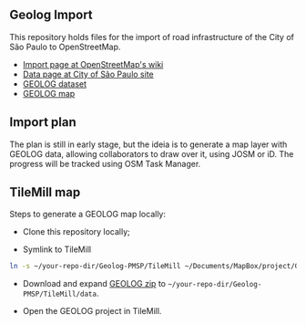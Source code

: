 ## Geolog Import

This repository holds files for the import of road infrastructure of the City of São Paulo to OpenStreetMap.

* [Import page at OpenStreetMap's wiki](https://wiki.openstreetmap.org/wiki/Geolog_PMSP_Import)
* [Data page at City of São Paulo site](http://www.prefeitura.sp.gov.br/cidade/secretarias/desenvolvimento_urbano/dados_estatisticos/index.php?p=160798)
* [GEOLOG dataset](http://www.prefeitura.sp.gov.br/cidade/secretarias/upload/desenvolvimento_urbano/dados_estatisticos/arquivos/20131203_geolog.zip)
* [GEOLOG map](https://api.tiles.mapbox.com/v4/mapaslivres.hnhcwhfr/page.html?access_token=pk.eyJ1IjoibWFwYXNsaXZyZXMiLCJhIjoidmVxbkRhRSJ9.fe8NAiiw9ACGjVgGgowbgg)


## Import plan

The plan is still in early stage, but the ideia is to generate a map layer with GEOLOG data, allowing collaborators to draw over it, using JOSM or iD. The progress will be tracked using OSM Task Manager.

## TileMill map

Steps to generate a GEOLOG map locally:

* Clone this repository locally;

* Symlink to TileMill 

```bash
ln -s ~/your-repo-dir/Geolog-PMSP/TileMill ~/Documents/MapBox/project/Geolog-PMSP
```

* Download and expand [GEOLOG zip](http://www.prefeitura.sp.gov.br/cidade/secretarias/upload/desenvolvimento_urbano/dados_estatisticos/arquivos/20131203_geolog.zip) to `~/your-repo-dir/Geolog-PMSP/TileMill/data`.

* Open the GEOLOG project in TileMill.

